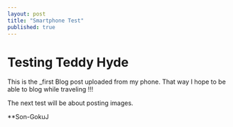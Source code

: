 ```yaml
---
layout: post 
title: "Smartphone Test"
published: true
---
```


# Testing Teddy Hyde

This is the _first Blog post uploaded from my phone. That way I hope to be able to blog while traveling !!!

The next test will be about posting images.

**Son-GokuJ

